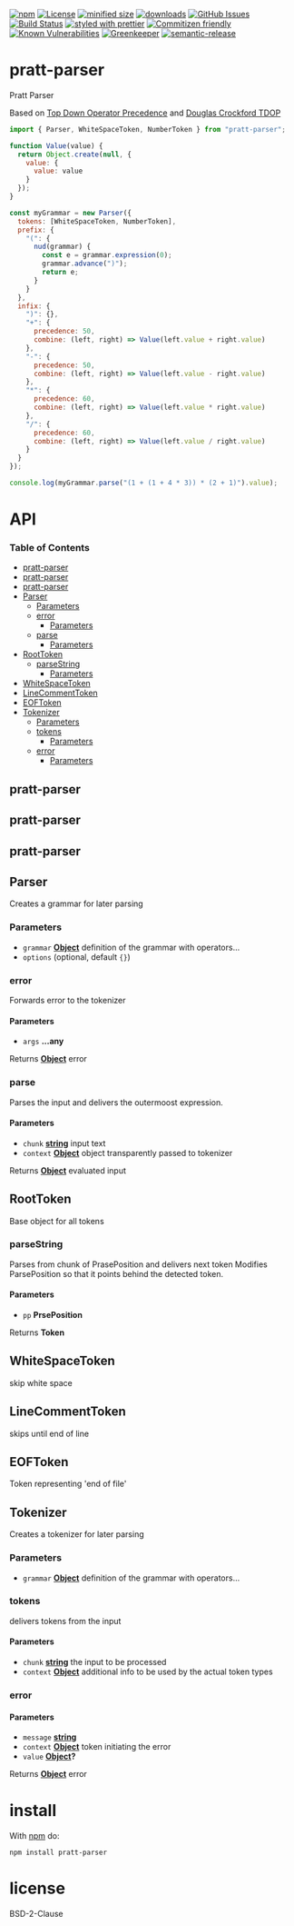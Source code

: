[![npm](https://img.shields.io/npm/v/pratt-parser.svg)](https://www.npmjs.com/package/pratt-parser)
[![License](https://img.shields.io/badge/License-BSD%203--Clause-blue.svg)](https://opensource.org/licenses/BSD-3-Clause)
[![minified size](https://badgen.net/bundlephobia/min/pratt-parser)](https://bundlephobia.com/result?p=pratt-parser)
[![downloads](http://img.shields.io/npm/dm/pratt-parser.svg?style=flat-square)](https://npmjs.org/package/pratt-parser)
[![GitHub Issues](https://img.shields.io/github/issues/arlac77/pratt-parser.svg?style=flat-square)](https://github.com/arlac77/pratt-parser/issues)
[![Build Status](https://secure.travis-ci.org/arlac77/pratt-parser.png)](http://travis-ci.org/arlac77/pratt-parser)
[![styled with prettier](https://img.shields.io/badge/styled_with-prettier-ff69b4.svg)](https://github.com/prettier/prettier)
[![Commitizen friendly](https://img.shields.io/badge/commitizen-friendly-brightgreen.svg)](http://commitizen.github.io/cz-cli/)
[![Known Vulnerabilities](https://snyk.io/test/github/arlac77/pratt-parser/badge.svg)](https://snyk.io/test/github/arlac77/pratt-parser)
[![Greenkeeper](https://badges.greenkeeper.io/arlac77/pratt-parser.svg)](https://greenkeeper.io/)
[![semantic-release](https://img.shields.io/badge/%20%20%F0%9F%93%A6%F0%9F%9A%80-semantic--release-e10079.svg)](https://github.com/arlac77/pratt-parser)

# pratt-parser

Pratt Parser

Based on
[Top Down Operator Precedence](https://tdop.github.io) and
[Douglas Crockford TDOP](https://github.com/douglascrockford/TDOP)

<!-- skip-example -->

```javascript
import { Parser, WhiteSpaceToken, NumberToken } from "pratt-parser";

function Value(value) {
  return Object.create(null, {
    value: {
      value: value
    }
  });
}

const myGrammar = new Parser({
  tokens: [WhiteSpaceToken, NumberToken],
  prefix: {
    "(": {
      nud(grammar) {
        const e = grammar.expression(0);
        grammar.advance(")");
        return e;
      }
    }
  },
  infix: {
    ")": {},
    "+": {
      precedence: 50,
      combine: (left, right) => Value(left.value + right.value)
    },
    "-": {
      precedence: 50,
      combine: (left, right) => Value(left.value - right.value)
    },
    "*": {
      precedence: 60,
      combine: (left, right) => Value(left.value * right.value)
    },
    "/": {
      precedence: 60,
      combine: (left, right) => Value(left.value / right.value)
    }
  }
});

console.log(myGrammar.parse("(1 + (1 + 4 * 3)) * (2 + 1)").value);
```

# API

<!-- Generated by documentation.js. Update this documentation by updating the source code. -->

### Table of Contents

- [pratt-parser](#pratt-parser)
- [pratt-parser](#pratt-parser-1)
- [pratt-parser](#pratt-parser-2)
- [Parser](#parser)
  - [Parameters](#parameters)
  - [error](#error)
    - [Parameters](#parameters-1)
  - [parse](#parse)
    - [Parameters](#parameters-2)
- [RootToken](#roottoken)
  - [parseString](#parsestring)
    - [Parameters](#parameters-3)
- [WhiteSpaceToken](#whitespacetoken)
- [LineCommentToken](#linecommenttoken)
- [EOFToken](#eoftoken)
- [Tokenizer](#tokenizer)
  - [Parameters](#parameters-4)
  - [tokens](#tokens)
    - [Parameters](#parameters-5)
  - [error](#error-1)
    - [Parameters](#parameters-6)

## pratt-parser

## pratt-parser

## pratt-parser

## Parser

Creates a grammar for later parsing

### Parameters

- `grammar` **[Object](https://developer.mozilla.org/docs/Web/JavaScript/Reference/Global_Objects/Object)** definition of the grammar with operators...
- `options` (optional, default `{}`)

### error

Forwards error to the tokenizer

#### Parameters

- `args` **...any**

Returns **[Object](https://developer.mozilla.org/docs/Web/JavaScript/Reference/Global_Objects/Object)** error

### parse

Parses the input and delivers the outermoost expression.

#### Parameters

- `chunk` **[string](https://developer.mozilla.org/docs/Web/JavaScript/Reference/Global_Objects/String)** input text
- `context` **[Object](https://developer.mozilla.org/docs/Web/JavaScript/Reference/Global_Objects/Object)** object transparently passed to tokenizer

Returns **[Object](https://developer.mozilla.org/docs/Web/JavaScript/Reference/Global_Objects/Object)** evaluated input

## RootToken

Base object for all tokens

### parseString

Parses from chunk of PrasePosition and delivers next token
Modifies ParsePosition so that it points behind the detected token.

#### Parameters

- `pp` **PrsePosition**

Returns **Token**

## WhiteSpaceToken

skip white space

## LineCommentToken

skips until end of line

## EOFToken

Token representing 'end of file'

## Tokenizer

Creates a tokenizer for later parsing

### Parameters

- `grammar` **[Object](https://developer.mozilla.org/docs/Web/JavaScript/Reference/Global_Objects/Object)** definition of the grammar with operators...

### tokens

delivers tokens from the input

#### Parameters

- `chunk` **[string](https://developer.mozilla.org/docs/Web/JavaScript/Reference/Global_Objects/String)** the input to be processed
- `context` **[Object](https://developer.mozilla.org/docs/Web/JavaScript/Reference/Global_Objects/Object)** additional info to be used by the actual token types

### error

#### Parameters

- `message` **[string](https://developer.mozilla.org/docs/Web/JavaScript/Reference/Global_Objects/String)**
- `context` **[Object](https://developer.mozilla.org/docs/Web/JavaScript/Reference/Global_Objects/Object)** token initiating the error
- `value` **[Object](https://developer.mozilla.org/docs/Web/JavaScript/Reference/Global_Objects/Object)?**

Returns **[Object](https://developer.mozilla.org/docs/Web/JavaScript/Reference/Global_Objects/Object)** error

# install

With [npm](http://npmjs.org) do:

```shell
npm install pratt-parser
```

# license

BSD-2-Clause
